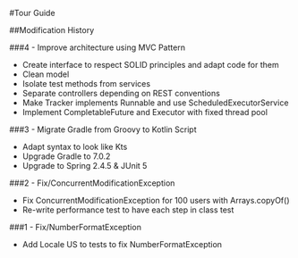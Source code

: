 #Tour Guide

##Modification History

###4 - Improve architecture using MVC Pattern
- Create interface to respect SOLID principles and adapt code for them
- Clean model
- Isolate test methods from services
- Separate controllers depending on REST conventions
- Make Tracker implements Runnable and use ScheduledExecutorService
- Implement CompletableFuture and Executor with fixed thread pool

###3 - Migrate Gradle from Groovy to Kotlin Script
- Adapt syntax to look like Kts
- Upgrade Gradle to 7.0.2
- Upgrade to Spring 2.4.5 & JUnit 5

###2 - Fix/ConcurrentModificationException
- Fix ConcurrentModificationException for 100 users with Arrays.copyOf()
- Re-write performance test to have each step in class test

###1 - Fix/NumberFormatException
- Add Locale US to tests to fix NumberFormatException
